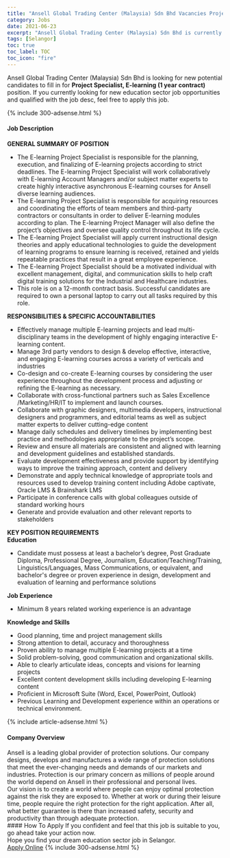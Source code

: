 ```yaml
---
title: "Ansell Global Trading Center (Malaysia) Sdn Bhd Vacancies Project Specialist, E-learning (1 year contract)" 
category: Jobs 
date: 2021-06-23 
excerpt: "Ansell Global Trading Center (Malaysia) Sdn Bhd is currently looking for suitable person to fill in the Project Specialist, E-learning (1 year contract) which positioned at Selangor" 
tags: [Selangor] 
toc: true 
toc_label: TOC 
toc_icon: "fire" 
--- 
```


<p>Ansell Global Trading Center (Malaysia) Sdn Bhd is looking for new potential candidates to fill in for <b>Project Specialist, E-learning (1 year contract)</b> position. If you currently looking for new education sector job opportunities and qualified with the job desc, feel free to apply this job.
</p>{% include 300-adsense.html %} 
<div><div><h4>Job Description</h4></div><div><div><span><div><div><strong>GENERAL SUMMARY OF POSITION</strong></div><ul><li>The E-learning Project Specialist is responsible for the planning, execution, and finalizing of E-learning projects according to strict deadlines. The E-learning Project Specialist will work collaboratively with E-learning Account Managers and/or subject matter experts to create highly interactive asynchronous E-learning courses for Ansell diverse learning audiences.</li><li>The E-learning Project Specialist is responsible for acquiring resources and coordinating the efforts of team members and third-party contractors or consultants in order to deliver E-learning modules according to plan. The E-learning Project Manager will also define the project&#8217;s objectives and oversee quality control throughout its life cycle.</li><li>The E-learning Project Specialist will apply current instructional design theories and apply educational technologies to guide the development of learning programs to ensure learning is received, retained and yields repeatable practices that result in a great employee experience.</li><li>The E-learning Project Specialist should be a motivated individual with excellent management, digital, and communication skills to help craft digital training solutions for the Industrial and Healthcare industries.</li><li>This role is on a 12-month contract basis. Successful candidates are required to own a personal laptop to carry out all tasks required by this role.</li></ul><div><div><strong>RESPONSIBILITIES &amp; SPECIFIC ACCOUNTABILITIES</strong></div><ul><li>Effectively manage multiple E-learning projects and lead multi-disciplinary teams in the development of highly engaging interactive E-learning content.</li><li>Manage 3rd party vendors to design &amp; develop effective, interactive, and engaging E-learning courses across a variety of verticals and industries</li><li>Co-design and co-create E-learning courses by considering the user experience throughout the development process and adjusting or refining the E-learning as necessary.</li><li>Collaborate with cross-functional partners such as Sales Excellence /Marketing/HR/IT to implement and launch courses.</li><li>Collaborate with graphic designers, multimedia developers, instructional designers and programmers, and editorial teams as well as subject matter experts to deliver cutting-edge content</li><li>Manage daily schedules and delivery timelines by implementing best practice and methodologies appropriate to the project&#8217;s scope.</li><li>Review and ensure all materials are consistent and aligned with learning and development guidelines and established standards.</li><li>Evaluate development effectiveness and provide support by identifying ways to improve the training approach, content and delivery</li><li>Demonstrate and apply technical knowledge of appropriate tools and resources used to develop training content including Adobe captivate, Oracle LMS &amp; Brainshark LMS</li><li>Participate in conference calls with global colleagues outside of standard working hours</li><li>Generate and provide evaluation and other relevant reports to stakeholders</li></ul><div><strong>KEY POSITION REQUIREMENTS</strong></div><strong>Education&#160;&#160;</strong><ul><li>Candidate must possess at least a bachelor&#8217;s degree, Post Graduate Diploma, Professional Degree, Journalism, Education/Teaching/Training, Linguistics/Languages, Mass Communications, or equivalent, and bachelor's degree or proven experience in design, development and evaluation of learning and performance solutions</li></ul><div><strong>Job Experience</strong></div><ul><li>Minimum 8 years related working experience is an advantage</li></ul><div><strong>Knowledge and Skills</strong></div><ul><li>Good planning, time and project management skills</li><li>Strong attention to detail, accuracy and thoroughness</li><li>Proven ability to manage multiple E-learning projects at a time</li><li>Solid problem-solving, good communication and organizational skills.</li><li>Able to clearly articulate ideas, concepts and visions for learning projects</li><li>Excellent content development skills including developing E-learning content</li><li>Proficient in Microsoft Suite (Word, Excel, PowerPoint, Outlook)</li><li>Previous Learning and Development experience within an operations or technical environment.</li></ul></div></div></span></div></div></div> 
{% include article-adsense.html %} 
<div><div><h4>Company Overview</h4></div><div><div><span><div><div>
<div>
		Ansell is a leading global provider of protection solutions. Our company designs, develops and manufactures a wide range of protection solutions that meet the ever-changing needs and demands of our markets and industries. Protection is our primary concern as millions of people around the world depend on Ansell in their professional and personal lives.</div>
<div>
		Our vision is to create a world where people can enjoy optimal protection against the risk they are exposed to. Whether at work or during their leisure time, people require the right protection for the right application. After all, what better guarantee is there than increased safety, security and productivity than through adequate protection.</div>
</div></div></span></div></div></div> 
#### How To Apply 
If you confident and feel that this job is suitable to you, go ahead take your action now. <br/> 
Hope you find your dream education sector job in Selangor. <br/> 
<a href="https://www.jobstreet.com.my/en/job/project-specialist-e-learning-1-year-contract-4597011?jobId=jobstreet-my-job-4597011" class="btn btn--info" target="_blank" rel="nofollow noopenner">Apply Online</a> 
{% include 300-adsense.html %} 